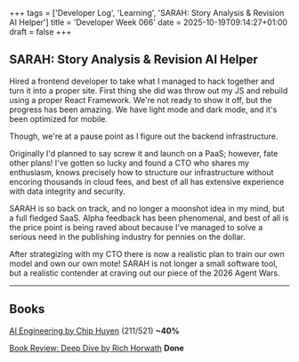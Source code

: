 +++
tags = ['Developer Log', 'Learning', 'SARAH: Story Analysis & Revision AI Helper']
title = 'Developer Week 066'
date = 2025-10-19T09:14:27+01:00
draft = false
+++

## SARAH: Story Analysis & Revision AI Helper

Hired a frontend developer to take what I managed to hack together and turn it into a proper site. First thing she did was throw out my JS and rebuild using a proper React Framework. We're not ready to show it off, but the progress has been amazing. We have light mode and dark mode, and it's been optimized for mobile.

Though, we're at a pause point as I figure out the backend infrastructure.

Originally I'd planned to say screw it and launch on a PaaS; however, fate other plans! I've gotten so lucky and found a CTO who shares my enthusiasm, knows precisely how to structure our infrastructure without encoring thousands in cloud fees, and best of all has extensive experience with data integrity and security.

SARAH is so back on track, and no longer a moonshot idea in my mind, but a full fledged SaaS. Alpha feedback has been phenomenal, and best of all is the price point is being raved about because I've managed to solve a serious need in the publishing industry for pennies on the dollar.

After strategizing with my CTO there is now a realistic plan to train our own model and own our own mote! SARAH is not longer a small software tool, but a realistic contender at craving out our piece of the 2026 Agent Wars.

---

## Books

[AI Engineering by Chip Huyen](https://www.oreilly.com/library/view/ai-engineering/9781098166298/) (211/521) **~40%**

[Book Review: Deep Dive by Rich Horwath](https://pbrazeale.github.io/posts/book-review-deep-dive/) **Done**

